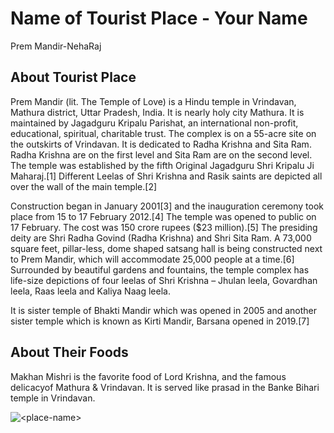 # Name of Tourist Place - Your Name
Prem Mandir-NehaRaj
## About Tourist Place 
Prem Mandir (lit. The Temple of Love) is a Hindu temple in Vrindavan, Mathura district, Uttar Pradesh, India. It is nearly holy city Mathura. It is maintained by Jagadguru Kripalu Parishat, an international non-profit, educational, spiritual, charitable trust. The complex is on a 55-acre site on the outskirts of Vrindavan. It is dedicated to Radha Krishna and Sita Ram. Radha Krishna are on the first level and Sita Ram are on the second level. The temple was established by the fifth Original Jagadguru Shri Kripalu Ji Maharaj.[1] Different Leelas of Shri Krishna and Rasik saints are depicted all over the wall of the main temple.[2]

Construction began in January 2001[3] and the inauguration ceremony took place from 15 to 17 February 2012.[4] The temple was opened to public on 17 February. The cost was 150 crore rupees ($23 million).[5] The presiding deity are Shri Radha Govind (Radha Krishna) and Shri Sita Ram. A 73,000 square feet, pillar-less, dome shaped satsang hall is being constructed next to Prem Mandir, which will accommodate 25,000 people at a time.[6] Surrounded by beautiful gardens and fountains, the temple complex has life-size depictions of four leelas of Shri Krishna – Jhulan leela, Govardhan leela, Raas leela and Kaliya Naag leela.

It is sister temple of Bhakti Mandir which was opened in 2005 and another sister temple which is known as Kirti Mandir, Barsana opened in 2019.[7]

## About Their Foods
Makhan Mishri is the favorite food of Lord Krishna, and the famous delicacyof Mathura & Vrindavan. It is served like prasad in the Banke Bihari temple in Vrindavan.

<img align="center" src="https://navbharattimes.indiatimes.com/travel/religious-trip/prem-mandir-in-vrindavan-temple-of-divine-love/photo/msid-92869703,imgsize-145800/prem-mandir-in-vrindavan-temple-of-divine-love-92869703.jpg" alt="<place-name>"/>

<!--Example: <img align="center" src="https://lotustours.in/assets/img/taj/photo-room-detail-1.jpg" alt="Taj Mahal"/> -->
